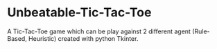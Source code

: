 # Unbeatable-Tic-Tac-Toe
A Tic-Tac-Toe game which can be play against 2 different agent (Rule-Based, Heuristic) created with python Tkinter. 

